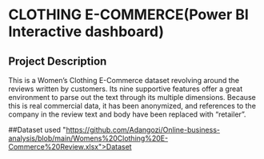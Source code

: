 # CLOTHING E-COMMERCE(Power BI Interactive dashboard) 
## Project Description 
This is a Women’s Clothing E-Commerce dataset revolving around the reviews written 
by customers. Its nine supportive features offer a great environment to parse out the text through 
its multiple dimensions. Because this is real commercial data, it has been anonymized, and 
references to the company in the review text and body have been replaced with “retailer”.

##Dataset used
"https://github.com/Adangozi/Online-business-analysis/blob/main/Womens%20Clothing%20E-Commerce%20Review.xlsx">Dataset
